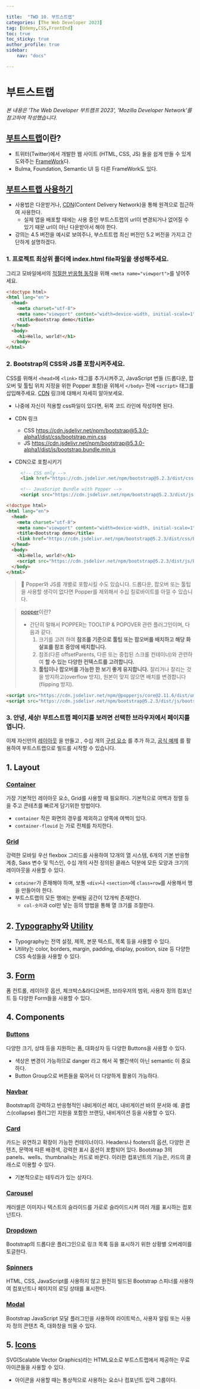 ```yaml
---

title:  "TWD 10. 부트스트랩"
categories: [The Web Developer 2023]
tag: [Udemy,CSS,FrontEnd]
toc: true
toc_sticky: true
author_profile: true
sidebar:
    nav: "docs"

---
```


# 부트스트랩

<p data-ke-size="size14"><i>본 내용은 'The Web Developer 부트캠프 2023', 'Mozilla Developer Network'를 참고하여 작성했습니다.</i></p>

## [부트스트랩](https://getbootstrap.com/docs/5.3/getting-started/introduction/)이란?
* 트위터(Twitter)에서 개발한 웹 사이트 (HTML, CSS, JS) 들을 쉽게 만들 수 있게 도와주는 <u>FrameWork</u>다.
* Bulma, Foundation, Semantic UI 등 다른 FrameWork도 있다.


## [부트스트랩 사용하기](https://getbootstrap.kr/docs/5.2/getting-started/introduction/)

 * 사용법은 다운받거나, [CDN](https://aws.amazon.com/ko/what-is/cdn/)(Content Delivery Network)을 통해 원격으로 접근하여 사용한다. 
   * 실제 앱을 배포할 때에는 사용 중인 부트스트랩의 url이 변경되거나 없어질 수 있기 때문 url이 아닌 다운받아서 해야 한다.
 * 강의는 4.5 버전을 예시로 보여주나, 부스트트랩 최신 버전인 5.2 버전을 가지고 간단하게 설명하겠다.

### 1. 프로젝트 최상위 폴더에 index.html file파일을 생성해주세요. 
그리고 모바일에서의 [적절한 반응형 동작](https:/developer.mozilla.org/en-US/docs/Web/HTML/Viewport_meta_tag)을 위해 `<meta name="viewport">`를 넣어주세요.

```html
<!doctype html>
<html lang="en">
  <head>
    <meta charset="utf-8">
    <meta name="viewport" content="width=device-width, initial-scale=1">
    <title>Bootstrap demo</title>
  </head>
  <body>
    <h1>Hello, world!</h1>
  </body>
</html>
```

### 2. Bootstrap의 CSS와 JS를 포함시켜주세요. 
CSS를 위해서 `<head>`에 `<link>` 태그를 추가시켜주고, JavaScript 번들 (드롭다운, 팝오버 및 툴팁 위치 지정을 위한 Popper 포함)을 위헤서 `</body>` 전에 `<script>` 태그를 삽입해주세요. [CDN](https://getbootstrap.kr/docs/5.2/getting-started/introduction/#cdn-%EB%A7%81%ED%81%AC) 링크에 대해서 자세히 알아보세요.
   * 나중에 자신이 적용할 css파일이 있다면, 뒤쪽 코드 라인에 작성하면 된다.

* CDN 링크
  * CSS	https://cdn.jsdelivr.net/npm/bootstrap@5.3.0-alpha1/dist/css/bootstrap.min.css
  * JS	https://cdn.jsdelivr.net/npm/bootstrap@5.3.0-alpha1/dist/js/bootstrap.bundle.min.js


* CDN으로 포함시키기
  ```html
    <!-- CSS only -->
    <link href="https://cdn.jsdelivr.net/npm/bootstrap@5.2.3/dist/css/bootstrap.min.css" rel="stylesheet" integrity="sha384-rbsA2VBKQhggwzxH7pPCaAqO46MgnOM80zW1RWuH61DGLwZJEdK2Kadq2F9CUG65" crossorigin="anonymous">
  ```
  ```html
    <!-- JavaScript Bundle with Popper -->
    <script src="https://cdn.jsdelivr.net/npm/bootstrap@5.2.3/dist/js/bootstrap.bundle.min.js" integrity="sha384-kenU1KFdBIe4zVF0s0G1M5b4hcpxyD9F7jL+jjXkk+Q2h455rYXK/7HAuoJl+0I4" crossorigin="anonymous"></script>
    ```

```html
<!doctype html>
<html lang="en">
  <head>
    <meta charset="utf-8">
    <meta name="viewport" content="width=device-width, initial-scale=1">
    <title>Bootstrap demo</title>
    <link href="https://cdn.jsdelivr.net/npm/bootstrap@5.2.3/dist/css/bootstrap.min.css" rel="stylesheet" integrity="sha384-rbsA2VBKQhggwzxH7pPCaAqO46MgnOM80zW1RWuH61DGLwZJEdK2Kadq2F9CUG65" crossorigin="anonymous">
  </head>
  <body>
    <h1>Hello, world!</h1>
    <script src="https://cdn.jsdelivr.net/npm/bootstrap@5.2.3/dist/js/bootstrap.bundle.min.js" integrity="sha384-kenU1KFdBIe4zVF0s0G1M5b4hcpxyD9F7jL+jjXkk+Q2h455rYXK/7HAuoJl+0I4" crossorigin="anonymous"></script>
  </body>
</html>
```


>📌 Popper와 JS를 개별로 포함시킬 수도 있습니다. 드롭다운, 팝오버 또는 툴팁을 사용할 생각이 없다면 Popper를 제외해서 수십 킬로바이트를 아낄 수 있습니다.  

> [popper](https://popper.js.org/)이란?  
> * 간단히 말해서 POPPER는 TOOLTIP & POPOVER 관련 플러그인이며, 다음과 같다.
>   1. 크기를 고려 하여 **참조를 기준으로 툴팁 또는 팝오버를 배치하고 해당 화살표를 참조 중앙에 배치합니다.**
>   2. 참조(다른 offsetParents, 다른 또는 중첩된 스크롤 컨테이너)와 관련하여 **할 수 있는 다양한 컨텍스트를 고려합니다.**
>   3. **툴팁이나 팝오버를 가능한 한 보기 좋게 유지합니다.**
잘리거나 잘리는 것을 방지하고(overflow 방지), 원본이 맞지 않으면 배치를 변경합니다(flipping 방지).

```html
<script src="https://cdn.jsdelivr.net/npm/@popperjs/core@2.11.6/dist/umd/popper.min.js" integrity="sha384-oBqDVmMz9ATKxIep9tiCxS/Z9fNfEXiDAYTujMAeBAsjFuCZSmKbSSUnQlmh/jp3" crossorigin="anonymous"></script>
<script src="https://cdn.jsdelivr.net/npm/bootstrap@5.2.3/dist/js/bootstrap.min.js" integrity="sha384-cuYeSxntonz0PPNlHhBs68uyIAVpIIOZZ5JqeqvYYIcEL727kskC66kF92t6Xl2V" crossorigin="anonymous"></script>
```

### 3. **안녕, 세상!** 부트스트랩 페이지를 보려면 선택한 브라우저에서 페이지를 엽니다. 
이제 자신만의 [레이아웃](https://getbootstrap.com/docs/5.3/layout/grid/) 을 만들고 , 수십 개의 [구성 요소](https://getbootstrap.com/docs/5.3/components/buttons/) 를 추가 하고, [공식 예제](https://getbootstrap.com/docs/5.3/examples/) 를 활용하여 부트스트랩으로 빌드를 시작할 수 있습니다.

## 1. Layout

### [Container](https://getbootstrap.kr/docs/5.2/layout/containers/)
가장 기본적인 레이아웃 요소, Grid를 사용할 때 필요하다. 기본적으로 여백과 정렬 등을 주고 콘테츠를 빠르게 담기위한 방법이다.
* `container` 작은 화면의 경우를 제외하고 양쪽에 여백이 있다.
* `container-flouid` 는 가로 전체를 차지한다.

### [Grid](https://getbootstrap.kr/docs/5.2/layout/grid/)
강력한 모바일 우선 flexbox 그리드를 사용하여 12개의 열 시스템, 6개의 기본 반응형 계층, Sass 변수 및 믹스인, 수십 개의 사전 정의된 클래스 덕분에 모든 모양과 크기의 레이아웃을 사용할 수 있다.
* `cotainer`가 존재해야 하며, 보통 `<div>`나 `<section>`에 `class=row`를 사용해서 행을 만들어야 한다.
* 부트스트랩의 모든 행에는 분배될 공간이 12개씩 존재한다.
  * `col-숫자`과 col만 넣는 등의 방법을 통해 열 크기를 조절한다.

## 2. [Typography](https://getbootstrap.kr/docs/5.2/content/typography/)와 [Utility](https://getbootstrap.kr/docs/5.2/utilities/api/)
* Typography는 전역 설정, 제목, 본문 텍스트, 목록 등을 사용할 수 있다.
* Utility는 color, borders, margin, padding, display, position, size 등 다양한 CSS 속성들을 사용할 수 있다.

## 3. [Form](https://getbootstrap.kr/docs/5.2/forms/overview/)
폼 컨트롤, 레이아웃 옵션, 체크박스&라디오버튼, 브라우저의 범위, 사용자 정의 컴포넌트 등 다양한 Form들을 사용할 수 있다.


## 4. Components

### [Buttons](https://getbootstrap.kr/docs/5.2/components/buttons/)
다양한 크기, 상태 등을 지원하는 폼, 대화상자 등 다양한 Buttons을 사용할 수 있다.
* 색상은 변경이 가능하므로 danger 라고 해서 꼭 빨간색이 아닌 semantic 이 중요하다.
* Button Group으로 버튼들을 묶어서 더 다양하게 활용이 가능하다.

### [Navbar](https://getbootstrap.kr/docs/5.2/components/navbar/)
Bootstrap의 강력하고 반응형적인 내비게이션 헤더, 내비게이션 바의 문서와 예. 콜랩스(collapse) 플러그인 지원을 포함한 브랜딩, 내비게이션 등을 사용할 수 있다.


### [Card](https://getbootstrap.kr/docs/5.2/components/card/)
카드는 유연하고 확장이 가능한 컨테이너이다. Headers나 footers의 옵션, 다양한 콘텐츠, 문맥에 따른 배경색, 강력한 표시 옵션이 포함되어 있다. Bootstrap 3의 panels、wells、thumbnails는 카드로 바꾼다. 이러한 컴포넌트의 기능은, 카드의 클래스로 이용할 수 있다.
* 기본적으로는 테두리가 있는 상자다.

### [Carousel](https://getbootstrap.kr/docs/5.2/components/carousel/)
캐러셀은 이미지나 텍스트의 슬라이드를 가로로 슬라이드시켜 여러 개를 표시하는 컴포넌트다.

### [Dropdown](https://getbootstrap.kr/docs/5.2/components/dropdowns/)
Bootstrap의 드롭다운 플러그인으로 링크 목록 등을 표시하기 위한 상황별 오버레이를 토글한다.

### [Spinners](https://getbootstrap.kr/docs/5.2/components/spinners/)
HTML, CSS, JavaScript를 사용하지 않고 완전히 빌드된 Bootstrap 스피너를 사용하여 컴포넌트나 페이지의 로딩 상태를 표시한다.

### [Modal](https://getbootstrap.kr/docs/5.2/components/modal/)
Bootstrap JavaScript 모달 플러그인을 사용하여 라이트박스, 사용자 알림 또는 사용자 정의 콘텐츠 즉, 대화창을 띄울 수 있다.


## 5. [Icons](https://icons.getbootstrap.kr/)
SVG(Scalable Vector Graphics)라는 HTML요소로 부트스트랩에서 제공하는 무료 아이콘들을 사용할 수 있다.
* 아이콘을 사용할 때는 통상적으로 사용하는 요소나 컴포넌트 입력 그룹이다.
